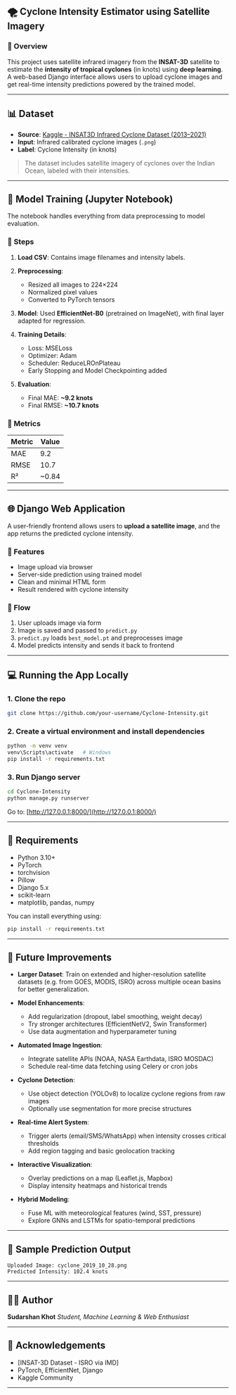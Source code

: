 ## 🌪️ Cyclone Intensity Estimator using Satellite Imagery

### 🚀 Overview

This project uses satellite infrared imagery from the **INSAT-3D** satellite to estimate the **intensity of tropical cyclones** (in knots) using **deep learning**. A web-based Django interface allows users to upload cyclone images and get real-time intensity predictions powered by the trained model.

---

## 📊 Dataset

* **Source**: [Kaggle - INSAT3D Infrared Cyclone Dataset (2013–2021)](https://www.kaggle.com/datasets/sshubam/insat3d-infrared-raw-cyclone-images-20132021)
* **Input**: Infrared calibrated cyclone images (`.png`)
* **Label**: Cyclone Intensity (in knots)

> The dataset includes satellite imagery of cyclones over the Indian Ocean, labeled with their intensities.

---

## 🧠 Model Training (Jupyter Notebook)

The notebook handles everything from data preprocessing to model evaluation.

### 🔧 Steps

1. **Load CSV**: Contains image filenames and intensity labels.
2. **Preprocessing**:

   * Resized all images to 224×224
   * Normalized pixel values
   * Converted to PyTorch tensors
3. **Model**: Used **EfficientNet-B0** (pretrained on ImageNet), with final layer adapted for regression.
4. **Training Details**:

   * Loss: MSELoss
   * Optimizer: Adam
   * Scheduler: ReduceLROnPlateau
   * Early Stopping and Model Checkpointing added
5. **Evaluation**:

   * Final MAE: **\~9.2 knots**
   * Final RMSE: **\~10.7 knots**

### 🧪 Metrics

| Metric | Value  |
| ------ | ------ |
| MAE    | 9.2    |
| RMSE   | 10.7   |
| R²     | \~0.84 |

---

## 🌐 Django Web Application

A user-friendly frontend allows users to **upload a satellite image**, and the app returns the predicted cyclone intensity.

### 🔨 Features

* Image upload via browser
* Server-side prediction using trained model
* Clean and minimal HTML form
* Result rendered with cyclone intensity

### 🔄 Flow

1. User uploads image via form
2. Image is saved and passed to `predict.py`
3. `predict.py` loads `best_model.pt` and preprocesses image
4. Model predicts intensity and sends it back to frontend

---

## 💻 Running the App Locally

### 1. Clone the repo

```bash
git clone https://github.com/your-username/Cyclone-Intensity.git
```

### 2. Create a virtual environment and install dependencies

```bash
python -m venv venv
venv\Scripts\activate   # Windows
pip install -r requirements.txt
```

### 3. Run Django server

```bash
cd Cyclone-Intensity
python manage.py runserver
```

Go to: [http://127.0.0.1:8000/](http://127.0.0.1:8000/)

---

## 🧠 Requirements

* Python 3.10+
* PyTorch
* torchvision
* Pillow
* Django 5.x
* scikit-learn
* matplotlib, pandas, numpy

You can install everything using:

```bash
pip install -r requirements.txt
```

---

## 🚀 Future Improvements

* **Larger Dataset**: Train on extended and higher-resolution satellite datasets (e.g. from GOES, MODIS, ISRO) across multiple ocean basins for better generalization.

* **Model Enhancements**:

  * Add regularization (dropout, label smoothing, weight decay)
  * Try stronger architectures (EfficientNetV2, Swin Transformer)
  * Use data augmentation and hyperparameter tuning

* **Automated Image Ingestion**:

  * Integrate satellite APIs (NOAA, NASA Earthdata, ISRO MOSDAC)
  * Schedule real-time data fetching using Celery or cron jobs

* **Cyclone Detection**:

  * Use object detection (YOLOv8) to localize cyclone regions from raw images
  * Optionally use segmentation for more precise structures

* **Real-time Alert System**:

  * Trigger alerts (email/SMS/WhatsApp) when intensity crosses critical thresholds
  * Add region tagging and basic geolocation tracking

* **Interactive Visualization**:

  * Overlay predictions on a map (Leaflet.js, Mapbox)
  * Display intensity heatmaps and historical trends

* **Hybrid Modeling**:

  * Fuse ML with meteorological features (wind, SST, pressure)
  * Explore GNNs and LSTMs for spatio-temporal predictions

---

## 📸 Sample Prediction Output

```text
Uploaded Image: cyclone_2019_10_28.png
Predicted Intensity: 102.4 knots
```

---

## 👨‍💻 Author

**Sudarshan Khot**
*Student, Machine Learning & Web Enthusiast*

---

## 🧠 Acknowledgements

* \[INSAT-3D Dataset - ISRO via IMD]
* PyTorch, EfficientNet, Django
* Kaggle Community

---
